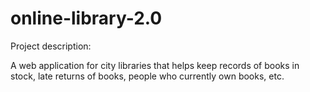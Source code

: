 # online-library-2.0

Project description:

A web application for city libraries that helps keep records of books in stock, late returns of books, people who currently own books, etc.



